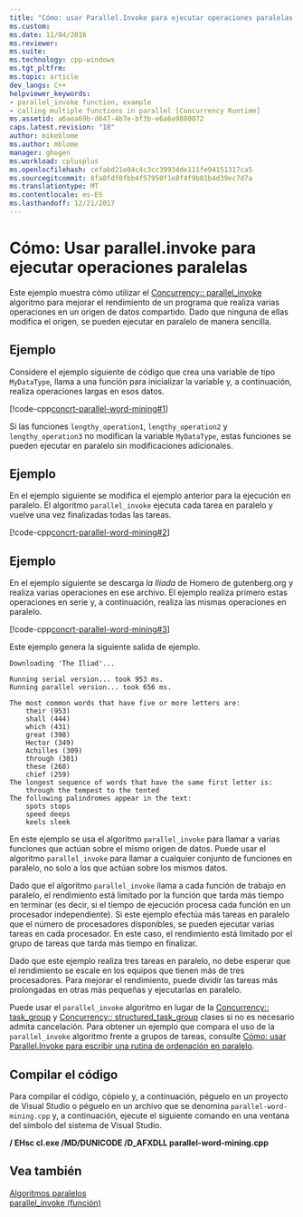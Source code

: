 ```yaml
---
title: "Cómo: usar Parallel.Invoke para ejecutar operaciones paralelas | Documentos de Microsoft"
ms.custom: 
ms.date: 11/04/2016
ms.reviewer: 
ms.suite: 
ms.technology: cpp-windows
ms.tgt_pltfrm: 
ms.topic: article
dev_langs: C++
helpviewer_keywords:
- parallel_invoke function, example
- calling multiple functions in parallel [Concurrency Runtime]
ms.assetid: a6aea69b-d647-4b7e-bf3b-e6a6a9880072
caps.latest.revision: "18"
author: mikeblome
ms.author: mblome
manager: ghogen
ms.workload: cplusplus
ms.openlocfilehash: cefabd21e04c4c3cc39934de111fe94151317ca5
ms.sourcegitcommit: 8fa8fdf0fbb4f57950f1e8f4f9b81b4d39ec7d7a
ms.translationtype: MT
ms.contentlocale: es-ES
ms.lasthandoff: 12/21/2017
---
```

# <a name="how-to-use-parallelinvoke-to-execute-parallel-operations"></a>Cómo: Usar parallel.invoke para ejecutar operaciones paralelas
Este ejemplo muestra cómo utilizar el [Concurrency:: parallel_invoke](reference/concurrency-namespace-functions.md#parallel_invoke) algoritmo para mejorar el rendimiento de un programa que realiza varias operaciones en un origen de datos compartido. Dado que ninguna de ellas modifica el origen, se pueden ejecutar en paralelo de manera sencilla.  

  
## <a name="example"></a>Ejemplo  
 Considere el ejemplo siguiente de código que crea una variable de tipo `MyDataType`, llama a una función para inicializar la variable y, a continuación, realiza operaciones largas en esos datos.  
  
 [!code-cpp[concrt-parallel-word-mining#1](../../parallel/concrt/codesnippet/cpp/how-to-use-parallel-invoke-to-execute-parallel-operations_1.cpp)]  
  
 Si las funciones `lengthy_operation1`, `lengthy_operation2` y `lengthy_operation3` no modifican la variable `MyDataType`, estas funciones se pueden ejecutar en paralelo sin modificaciones adicionales.  
  
## <a name="example"></a>Ejemplo  
 En el ejemplo siguiente se modifica el ejemplo anterior para la ejecución en paralelo. El algoritmo `parallel_invoke` ejecuta cada tarea en paralelo y vuelve una vez finalizadas todas las tareas.  
  
 [!code-cpp[concrt-parallel-word-mining#2](../../parallel/concrt/codesnippet/cpp/how-to-use-parallel-invoke-to-execute-parallel-operations_2.cpp)]  
  
## <a name="example"></a>Ejemplo  
 En el ejemplo siguiente se descarga *la Ilíada* de Homero de gutenberg.org y realiza varias operaciones en ese archivo. El ejemplo realiza primero estas operaciones en serie y, a continuación, realiza las mismas operaciones en paralelo.  
  
 [!code-cpp[concrt-parallel-word-mining#3](../../parallel/concrt/codesnippet/cpp/how-to-use-parallel-invoke-to-execute-parallel-operations_3.cpp)]  
  
 Este ejemplo genera la siguiente salida de ejemplo.  
  
```Output  
Downloading 'The Iliad'...  
 
Running serial version... took 953 ms.  
Running parallel version... took 656 ms.  
 
The most common words that have five or more letters are:  
    their (953)  
    shall (444)  
    which (431)  
    great (398)  
    Hector (349)  
    Achilles (309)  
    through (301)  
    these (268)  
    chief (259)  
The longest sequence of words that have the same first letter is:  
    through the tempest to the tented  
The following palindromes appear in the text:  
    spots stops  
    speed deeps  
    keels sleek  
```  
  
 En este ejemplo se usa el algoritmo `parallel_invoke` para llamar a varias funciones que actúan sobre el mismo origen de datos. Puede usar el algoritmo `parallel_invoke` para llamar a cualquier conjunto de funciones en paralelo, no solo a los que actúan sobre los mismos datos.  
  
 Dado que el algoritmo `parallel_invoke` llama a cada función de trabajo en paralelo, el rendimiento está limitado por la función que tarda más tiempo en terminar (es decir, si el tiempo de ejecución procesa cada función en un procesador independiente). Si este ejemplo efectúa más tareas en paralelo que el número de procesadores disponibles, se pueden ejecutar varias tareas en cada procesador. En este caso, el rendimiento está limitado por el grupo de tareas que tarda más tiempo en finalizar.  
  
 Dado que este ejemplo realiza tres tareas en paralelo, no debe esperar que el rendimiento se escale en los equipos que tienen más de tres procesadores. Para mejorar el rendimiento, puede dividir las tareas más prolongadas en otras más pequeñas y ejecutarlas en paralelo.  
  
 Puede usar el `parallel_invoke` algoritmo en lugar de la [Concurrency:: task_group](reference/task-group-class.md) y [Concurrency:: structured_task_group](../../parallel/concrt/reference/structured-task-group-class.md) clases si no es necesario admita cancelación. Para obtener un ejemplo que compara el uso de la `parallel_invoke` algoritmo frente a grupos de tareas, consulte [Cómo: usar Parallel.Invoke para escribir una rutina de ordenación en paralelo](../../parallel/concrt/how-to-use-parallel-invoke-to-write-a-parallel-sort-routine.md).  
  
## <a name="compiling-the-code"></a>Compilar el código  
 Para compilar el código, cópielo y, a continuación, péguelo en un proyecto de Visual Studio o péguelo en un archivo que se denomina `parallel-word-mining.cpp` y, a continuación, ejecute el siguiente comando en una ventana del símbolo del sistema de Visual Studio.  
  
 **/ EHsc cl.exe /MD/DUNICODE /D_AFXDLL parallel-word-mining.cpp**  
  
## <a name="see-also"></a>Vea también  
 [Algoritmos paralelos](../../parallel/concrt/parallel-algorithms.md)   
 [parallel_invoke (función)](reference/concurrency-namespace-functions.md#parallel_invoke)


